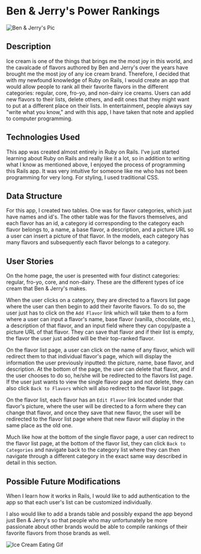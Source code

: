 # Ben & Jerry's Power Rankings

![Ben & Jerry's Pic](http://c1590022.cdn.cloudfiles.rackspacecloud.com/01a2bf86b75974e7cb787b92f08ebe95.png)

## Description

Ice cream is one of the things that brings me the most joy in this world, and the cavalcade of flavors authored by Ben and Jerry's over the years have brought me the most joy of any ice cream brand. Therefore, I decided that with my newfound knowledge of Ruby on Rails, I would create an app that would allow people to rank all their favorite flavors in the different categories: regular, core, fro-yo, and non-dairy ice creams. Users can add new flavors to their lists, delete others, and edit ones that they might want to put at a different place on their lists. In entertainment, people always say "write what you know," and with this app, I have taken that note and applied to computer programming.

## Technologies Used

This app was created almost entirely in Ruby on Rails. I've just started learning about Ruby on Rails and really like it a lot, so in addition to writing what I know as mentioned above, I enjoyed the process of programming this Rails app. It was very intuitive for someone like me who has not been programming for very long. For styling, I used traditional CSS.

## Data Structure

For this app, I created two tables. One was for flavor categories, which just have names and id's. The other table was for the flavors themselves, and each flavor has an id, a category id corresponding to the category each flavor belongs to, a name, a base flavor, a description, and a picture URL so a user can insert a picture of that flavor. In the models, each category has many flavors and subsequently each flavor belongs to a category.

## User Stories

On the home page, the user is presented with four distinct categories: regular, fro-yo, core, and non-dairy. These are the different types of ice cream that Ben & Jerry's makes.

When the user clicks on a category, they are directed to a flavors list page where the user can then begin to add their favorite flavors. To do so, the user just has to click on the `Add Flavor` link which will take them to a form where a user can input a flavor's name, base flavor (vanilla, chocolate, etc.), a description of that flavor, and an input field where they can copy/paste a picture URL of that flavor. They can save that flavor and if their list is empty, the flavor the user just added will be their top-ranked flavor. 

On the flavor list page, a user can click on the name of any flavor, which will redirect them to that individual flavor's page, which will display the information the user previously inputted: the picture, name, base flavor, and description. At the bottom of the page, the user can delete that flavor, and if the user chooses to do so, he/she will be redirected to the flavors list page. If the user just wants to view the single flavor page and not delete, they can also click `Back to Flavors` which will also redirect to the flavor list page.

On the flavor list, each flavor has an `Edit Flavor` link located under that flavor's picture, where the user will be directed to a form where they can change that flavor, and once they save that new flavor, the user will be redirected to the flavor list page where that new flavor will display in the same place as the old one. 

Much like how at the bottom of the single flavor page, a user can redirect to the flavor list page, at the bottom of the flavor list, they can click `Back to Categories` and navigate back to the category list where they can then navigate through a different category in the exact same way described in detail in this section.

## Possible Future Modifications

When I learn how it works in Rails, I would like to add authentication to the app so that each user's list can be customized individually.

I also would like to add a brands table and possibly expand the app beyond just Ben & Jerry's so that people who may unfortunately be more passionate about other brands would be able to compile rankings of their favorite flavors from those brands as well. 

![Ice Cream Eating Gif](https://d3p157427w54jq.cloudfront.net/uploads/2016/02/Ice-Cream.gif) 
